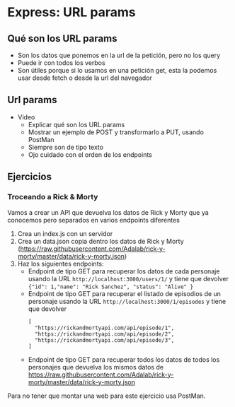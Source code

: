 # Express: URL params

## Qué son los URL params

- Son los datos que ponemos en la url de la petición, pero no los query
- Puede ir con todos los verbos
- Son útiles porque si lo usamos en una petición get, esta la podemos usar desde fetch o desde la url del navegador

## Url params

- Vídeo
   - Explicar qué son los URL params
   - Mostrar un ejemplo de POST y transformarlo a PUT, usando PostMan
   - Siempre son de tipo texto
   - Ojo cuidado con el orden de los endpoints

## Ejercicios

### Troceando a Rick & Morty

Vamos a crear un API que devuelva los datos de Rick y Morty que ya conocemos pero separados en varios endpoints diferentes

1. Crea un index.js con un servidor
1. Crea un data.json copia dentro los datos de Rick y Morty (https://raw.githubusercontent.com/Adalab/rick-y-morty/master/data/rick-y-morty.json)
1. Haz los siguientes endpoints:
   - Endpoint de tipo GET para recuperar los datos de cada personaje usando la URL `http://localhost:3000/users/1/` y tiene que devolver `{"id": 1,"name": "Rick Sanchez", "status": "Alive" }`
   - Endpoint de tipo GET para recuperar el listado de episodios de un personaje usando la URL `http://localhost:3000/1/episodes` y tiene que devolver
     ```
     [
       "https://rickandmortyapi.com/api/episode/1",
       "https://rickandmortyapi.com/api/episode/2",
       "https://rickandmortyapi.com/api/episode/3",
     ]
     ```
    - Endpoint de tipo GET para recuperar todos los datos de todos los personajes que devuelva los mismos datos de https://raw.githubusercontent.com/Adalab/rick-y-morty/master/data/rick-y-morty.json

Para no tener que montar una web para este ejercicio usa PostMan.